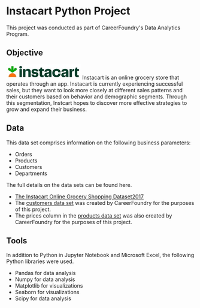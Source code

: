 # Instacart Python Project
This project was conducted as part of CareerFoundry's Data Analytics Program.

## Objective
![Instacart Logo](Instacart_Logo.jpg)
Instacart is an online grocery store that operates through an app. Instacart is currently experiencing successful sales, but they want to look more closely at different sales patterns and their customers based on behavior and demographic segments. Through this segmentation, Instcart hopes to discover more effective strategies to grow and expand their business. 

## Data
This data set comprises information on the following business parameters:
* Orders
* Products
* Customers 
* Departments

The full details on the data sets can be found here.
* [The Instacart Online Grocery Shopping Dataset2017](https://www.instacart.com/datasets/grocery-shopping-2017)
* The [customers data set](https://github.com/KeelyTeh/Analytics_Bootcamp/tree/Python_Instacart_Analysis/Source%20Data) was created by CareerFoundry for the purposes of this project.
* The prices column in the [products data set](https://github.com/KeelyTeh/Analytics_Bootcamp/tree/Python_Instacart_Analysis/Source%20Data) was also created by CareerFoundry for the purposes of this project.

## Tools
In addition to Python in Jupyter Notebook and Microsoft Excel, the following Python libraries were used.
* Pandas for data analysis
* Numpy for data analysis
* Matplotlib for visualizations
* Seaborn for visualizations
* Scipy for data analysis
